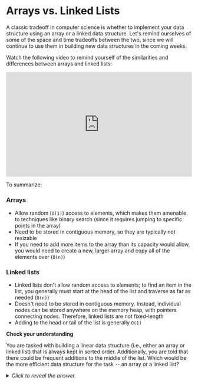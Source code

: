 # Arrays vs. Linked Lists

A classic tradeoff in computer science is whether to implement your data structure using an array or a linked data structure. Let's remind ourselves of some of the space and time tradeoffs between the two, since we will continue to use them in building new data structures in the coming weeks.

Watch the following video to remind yourself of the similarities and differences between arrays and linked lists:

<div
  style="position: relative; padding-bottom: 56.25%; height: 0;">
  <iframe
    src="https://www.youtube.com/embed/lC-yYCOnN8Q?si=fLrt41hHzxqXSbie"
    title="YouTube video player"
    frameborder="0"
    allow="accelerometer; autoplay; clipboard-write; encrypted-media; gyroscope; picture-in-picture"
    allowfullscreen
    style="position: absolute; top: 0; left: 0; width: 100%; height: 100%;">
  </iframe>
</div>

To summarize:

### Arrays

* Allow random (`O(1)`) access to elements, which makes them amenable to techniques like binary search (since it requires jumping to specific points in the array)
* Need to be stored in contiguous memory, so they are typically not resizable
* If you need to add more items to the array than its capacity would allow, you would need to create a new, larger array and copy all of the elements over (`O(n)`)

### Linked lists

* Linked lists don't allow random access to elements; to find an item in the list, you generally must start at the head of the list and traverse as far as needed (`O(n)`)
* Doesn't need to be stored in contiguous memory. Instead, individual nodes can be stored anywhere on the memory heap, with pointers connecting nodes. Therefore, linked lists are not fixed-length
* Adding to the head or tail of the list is generally `O(1)`

<aside>
<b>Check your understanding</b>
<p>You are tasked with building a linear data structure (i.e., either an array or linked list) that is always kept in sorted order. Additionally, you are told that there could be frequent additions to the middle of the list. Which would be the more efficient data structure for the task -- an array or a linked list?</p>
<details>
<summary>
<i>Click to reveal the answer.</i>
</summary>
<p><b>Answer.</b> Neither would be more especially more efficient than the other. With an array, you could quickly find the location where a new item was to be added using binary search (`O(logn)`), but it would take `O(n)` time to perform the insertion due to the need to shift items. With a linked list, it would take `O(n)` time to reach the middle of the list, but then only `O(1)` time to perform the insertion. Therefore, both would generally require `O(n)` insertion algorithms.</p>
</details>
</aside>

